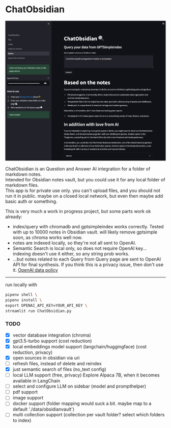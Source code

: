 # ChatObsidian
  
![Screenshot](./docs/screenshot1.png)

ChatObsidian is an Question and Answer AI integration for a folder of markdown notes.  
Intended for Obsidian notes vault, but you could use it for any local folder of markdown files.  
This app is for private use only. you can't upload files, and you should not run it in public. maybe on a closed local network, but even then maybe add basic auth or something.  

This is very much a work in progress project, but some parts work ok already:  

- index/query with chromadb and gptsimpleindex works correctly. Tested with up to 10000 notes in Obsidian vault. will likely remove gptsimple soon, as chroma works well now.
- notes are indexed locally, so they're not all sent to OpenAI.
- Semantic Search is local only, so does not require OpenAI key... indexing doesn't use it either, so any string prob works. 
- ...but notes related to each Query from Query page are sent to OpenAI API for final synthesis. If you think this is a privacy issue, then don't use it. [OpenAI data policy](https://openai.com/policies/api-data-usage-policies)


---  
  
run locally with

```bash
pipenv shell \
pipenv install \
export OPENAI_API_KEY=YOUR_API_KEY \
streamlit run ChatObsidian.py
```

### TODO

- [x] vector database integration (chroma)
- [x] gpt3.5-turbo support (cost reduction)
- [x] local embeddings model support (langchain/huggingface) (cost reduction, privacy)
- [x] open sources in obsidian via uri
- [ ] refresh files, instead of delete and reindex
- [x] just semantic search of files (no_text config)
- [ ] local LLM support (free, privacy) Explore Alpaca 7B, when it becomes available in LangChain
- [ ] select and configure LLM on sidebar (model and prompthelper)
- [ ] pdf support
- [ ] image support
- [ ] docker support (folder mapping would suck a bit. maybe map to a default './data/obsidianvault')
- [ ] multi collection support (collection per vault folder? select which folders to index)
